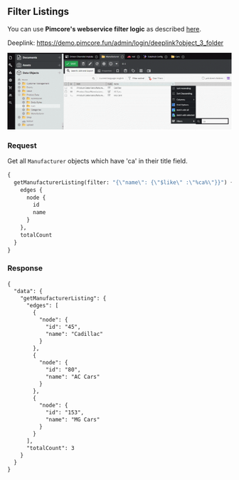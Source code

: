 ## Filter Listings

You can use __Pimcore's webservice filter logic__
as described [here](https://pimcore.com/docs/5.x/Development_Documentation/Web_Services/Query_Filters.html).

Deeplink: https://demo.pimcore.fun/admin/login/deeplink?object_3_folder

![Filtered Grid](../img/graphql/filtering.png)

### Request

Get all `Manufacturer` objects which have 'ca' in their title field. 

```graphql
{
  getManufacturerListing(filter: "{\"name\": {\"$like\" :\"%ca%\"}}") {
    edges {
      node {
        id
        name
      }
    },
    totalCount    
  }
}
```

### Response

```
{
  "data": {
    "getManufacturerListing": {
      "edges": [
        {
          "node": {
            "id": "45",
            "name": "Cadillac"
          }
        },
        {
          "node": {
            "id": "80",
            "name": "AC Cars"
          }
        },
        {
          "node": {
            "id": "153",
            "name": "MG Cars"
          }
        }
      ],
      "totalCount": 3
    }
  }
}
```


